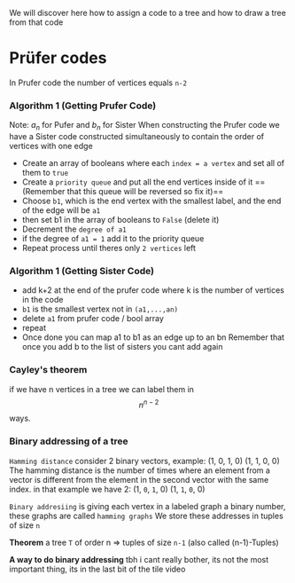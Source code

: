 We will discover here how to assign a code to a tree and how to draw a tree from that code
# Prüfer codes
In Prufer code the number of vertices equals `n-2`

### Algorithm 1 (Getting Prufer Code)
Note: $a_n$ for Pufer and $b_n$ for Sister
When constructing the Prufer code we have a Sister code constructed simultaneously to contain the order of vertices with one edge
- Create an array of booleans where each `index = a vertex` and set all of them to `true`
- Create a `priority queue` and put all the end vertices inside of it ==(Remember that this queue will be reversed so fix it)==
- Choose `b1`, which is the end vertex with the smallest label, and the end of the edge will be `a1`
- then set  b1 in the array of booleans to `False` (delete it)
- Decrement the `degree of a1`
- if the degree of `a1 = 1` add it to the priority queue
- Repeat process until theres only `2 vertices` left

### Algorithm 1 (Getting Sister Code)
- add k+2 at the end of the prufer code where k is the number of vertices in the code
- `b1` is the smallest vertex not in `(a1,...,an)`
- delete `a1` from prufer code / bool array 
- repeat
- Once done you can map a1 to b1 as an edge up to an bn
Remember that once you add b to the list of sisters you cant add again 

### Cayley's theorem 
if we have n vertices in a tree we can label them in
$$n^{n-2}$$
ways.

### Binary addressing of a tree
`Hamming distance`
consider 2 binary vectors, example:
(1, 0, 1, 0)
(1, 1, 0, 0)
The hamming distance is the number of times where an element from a vector is different from the element in the second vector with the same index. in that example we have 2:
(1, `0`, `1`, 0)
(1, `1`, `0`, 0)

`Binary addresiing` is giving each vertex in a labeled graph a binary number, these graphs are called `hamming graphs`
We store these addresses in tuples of size `n`

**Theorem**
a tree `T` of order n => tuples of size `n-1` (also called (n-1)-Tuples)

**A way to do binary addressing**
tbh i cant really bother, its not the most important thing, its in the last bit of the tile video